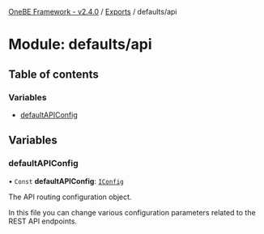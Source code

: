 [OneBE Framework - v2.4.0](../README.md) / [Exports](../modules.md) / defaults/api

# Module: defaults/api

## Table of contents

### Variables

- [defaultAPIConfig](defaults_api.md#defaultapiconfig)

## Variables

### defaultAPIConfig

• `Const` **defaultAPIConfig**: [`IConfig`](../interfaces/System_IConfig.IConfig.md)

The API routing configuration object.

In this file you can change various configuration parameters related to the
REST API endpoints.
